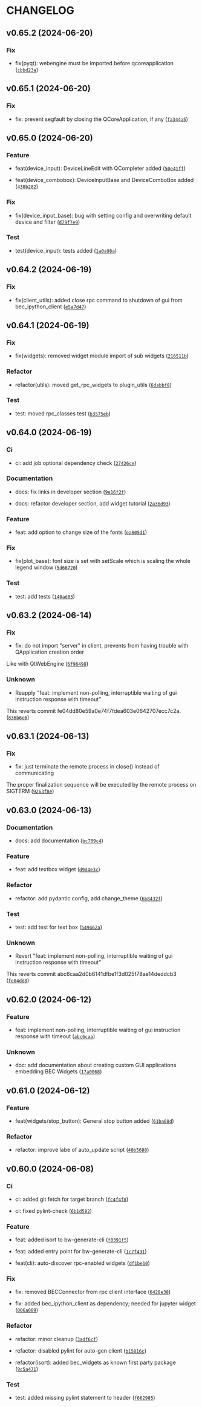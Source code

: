 # CHANGELOG

## v0.65.2 (2024-06-20)

### Fix

* fix(pyqt): webengine must be imported before qcoreapplication ([`cbbd23a`](https://gitlab.psi.ch/bec/bec_widgets/-/commit/cbbd23aa33095141e4c265719d176c4aa8c25996))

## v0.65.1 (2024-06-20)

### Fix

* fix: prevent segfault by closing the QCoreApplication, if any ([`fa344a5`](https://gitlab.psi.ch/bec/bec_widgets/-/commit/fa344a5799b07a2d8ace63cc7010b69bc4ed6f1d))

## v0.65.0 (2024-06-20)

### Feature

* feat(device_input): DeviceLineEdit with QCompleter added ([`50e41ff`](https://gitlab.psi.ch/bec/bec_widgets/-/commit/50e41ff26160ec26d77feb6d519e4dad902a9b9b))

* feat(device_combobox): DeviceInputBase and DeviceComboBox added ([`430b282`](https://gitlab.psi.ch/bec/bec_widgets/-/commit/430b282039806e3fbc6cf98e958861a065760620))

### Fix

* fix(device_input_base): bug with setting config and overwriting default device and filter ([`d79f7e9`](https://gitlab.psi.ch/bec/bec_widgets/-/commit/d79f7e9ccde03dc77819ca556c79736d30f7821a))

### Test

* test(device_input): tests added ([`1a0a98a`](https://gitlab.psi.ch/bec/bec_widgets/-/commit/1a0a98a45367db414bed813bbd346b3e1ae8d550))

## v0.64.2 (2024-06-19)

### Fix

* fix(client_utils): added close rpc command to shutdown of gui from bec_ipython_client ([`e5a7d47`](https://gitlab.psi.ch/bec/bec_widgets/-/commit/e5a7d47b21cbf066f740f1d11d7c9ea7c70f3080))

## v0.64.1 (2024-06-19)

### Fix

* fix(widgets): removed widget module import of sub widgets ([`216511b`](https://gitlab.psi.ch/bec/bec_widgets/-/commit/216511b951ff0e15b6d7c70133095f3ac45c23f4))

### Refactor

* refactor(utils): moved get_rpc_widgets to plugin_utils ([`6dabbf8`](https://gitlab.psi.ch/bec/bec_widgets/-/commit/6dabbf874fbbdde89c34a7885bf95aa9c895a28b))

### Test

* test: moved rpc_classes test ([`b3575eb`](https://gitlab.psi.ch/bec/bec_widgets/-/commit/b3575eb06852b456cde915dfda281a3e778e3aeb))

## v0.64.0 (2024-06-19)

### Ci

* ci: add job optional dependency check ([`27426ce`](https://gitlab.psi.ch/bec/bec_widgets/-/commit/27426ce7a52b4cbad7f3bef114d6efe6ad73bd7f))

### Documentation

* docs: fix links in developer section ([`9e16f2f`](https://gitlab.psi.ch/bec/bec_widgets/-/commit/9e16f2faf9c59a5d36ae878512c5a910cca31e69))

* docs: refactor developer section, add widget tutorial ([`2a36d93`](https://gitlab.psi.ch/bec/bec_widgets/-/commit/2a36d9364f242bf42e4cda4b50e6f46aa3833bbd))

### Feature

* feat: add option to change size of the fonts ([`ea805d1`](https://gitlab.psi.ch/bec/bec_widgets/-/commit/ea805d1362fc084d3b703b6f81b0180072f0825d))

### Fix

* fix(plot_base): font size is set with setScale which is scaling the whole legend window ([`5d66720`](https://gitlab.psi.ch/bec/bec_widgets/-/commit/5d6672069ea1cbceb62104f66c127e4e3c23e4a4))

### Test

* test: add tests ([`140ad83`](https://gitlab.psi.ch/bec/bec_widgets/-/commit/140ad83380808928edf7953e23c762ab72a0a1e9))

## v0.63.2 (2024-06-14)

### Fix

* fix: do not import &#34;server&#34; in client, prevents from having trouble with QApplication creation order

Like with QtWebEngine ([`6f96498`](https://gitlab.psi.ch/bec/bec_widgets/-/commit/6f96498de66358b89f3a2035627eed2e02dde5a1))

### Unknown

* Reapply &#34;feat: implement non-polling, interruptible waiting of gui instruction response with timeout&#34;

This reverts commit fe04dd80e59a0e74f7fdea603e0642707ecc7c2a. ([`836b6e6`](https://gitlab.psi.ch/bec/bec_widgets/-/commit/836b6e64f694916d6b6f909dedf11a4a6d2c86a4))

## v0.63.1 (2024-06-13)

### Fix

* fix: just terminate the remote process in close() instead of communicating

The proper finalization sequence will be executed by the remote process
on SIGTERM ([`9263f8e`](https://gitlab.psi.ch/bec/bec_widgets/-/commit/9263f8ef5c17ae7a007a1a564baf787b39061756))

## v0.63.0 (2024-06-13)

### Documentation

* docs: add documentation ([`bc709c4`](https://gitlab.psi.ch/bec/bec_widgets/-/commit/bc709c4184c985d4e721f9ea7d1b3dad5e9153a7))

### Feature

* feat: add textbox widget ([`d9d4e3c`](https://gitlab.psi.ch/bec/bec_widgets/-/commit/d9d4e3c9bf73ab2a5629c2867b50fc91e69489ec))

### Refactor

* refactor: add pydantic config, add change_theme ([`6b8432f`](https://gitlab.psi.ch/bec/bec_widgets/-/commit/6b8432f5b20a71175a3537b5f6832b76e3b67d73))

### Test

* test: add test for text box ([`b49462a`](https://gitlab.psi.ch/bec/bec_widgets/-/commit/b49462abeb186e56bac79d2ef0b0add1ef28a1a5))

### Unknown

* Revert &#34;feat: implement non-polling, interruptible waiting of gui instruction response with timeout&#34;

This reverts commit abc6caa2d0b6141dfbe1f3d025f78ae14deddcb3 ([`fe04dd8`](https://gitlab.psi.ch/bec/bec_widgets/-/commit/fe04dd80e59a0e74f7fdea603e0642707ecc7c2a))

## v0.62.0 (2024-06-12)

### Feature

* feat: implement non-polling, interruptible waiting of gui instruction response with timeout ([`abc6caa`](https://gitlab.psi.ch/bec/bec_widgets/-/commit/abc6caa2d0b6141dfbe1f3d025f78ae14deddcb3))

### Unknown

* doc: add documentation about creating custom GUI applications embedding BEC Widgets ([`17a0068`](https://gitlab.psi.ch/bec/bec_widgets/-/commit/17a00687579f5efab1990cd83862ec0e78198633))

## v0.61.0 (2024-06-12)

### Feature

* feat(widgets/stop_button): General stop button added ([`61ba08d`](https://gitlab.psi.ch/bec/bec_widgets/-/commit/61ba08d0b8df9f48f5c54c7c2b4e6d395206e7e6))

### Refactor

* refactor: improve labe of auto_update script ([`40b5688`](https://gitlab.psi.ch/bec/bec_widgets/-/commit/40b568815893cd41af3531bb2e647ca1e2e315f4))

## v0.60.0 (2024-06-08)

### Ci

* ci: added git fetch for target branch ([`fc4f4f8`](https://gitlab.psi.ch/bec/bec_widgets/-/commit/fc4f4f81ad1be99cf5112f2188a46c5bed2679ee))

* ci: fixed pylint-check ([`6b1d582`](https://gitlab.psi.ch/bec/bec_widgets/-/commit/6b1d5827d6599f06a3acd316060a8d25f0686d54))

### Feature

* feat: added isort to bw-generate-cli ([`f0391f5`](https://gitlab.psi.ch/bec/bec_widgets/-/commit/f0391f59c9eb0a51b693fccfe2e399e869d35dda))

* feat: added entry point for bw-generate-cli ([`1c7f491`](https://gitlab.psi.ch/bec/bec_widgets/-/commit/1c7f4912ce5998e666276969bf4af8656d619a91))

* feat(cli): auto-discover rpc-enabled widgets ([`df1be10`](https://gitlab.psi.ch/bec/bec_widgets/-/commit/df1be10057a5e85a3f35bef1c1b27366b6727276))

### Fix

* fix: removed BECConnector from rpc client interface ([`6428e38`](https://gitlab.psi.ch/bec/bec_widgets/-/commit/6428e38ab94c15a2c904e75cc6404bb6d0394e04))

* fix: added bec_ipython_client as dependency; needed for jupyter widget ([`006a089`](https://gitlab.psi.ch/bec/bec_widgets/-/commit/006a0894b85cba3b2773737ed6fe3e92c81cdee0))

### Refactor

* refactor: minor cleanup ([`3adf6cf`](https://gitlab.psi.ch/bec/bec_widgets/-/commit/3adf6cfd586355c8b8ce7fdc9722f868e22287c5))

* refactor: disabled pylint for auto-gen client ([`b15816c`](https://gitlab.psi.ch/bec/bec_widgets/-/commit/b15816ca9fd3e4ae87cca5fcfe029b4dfca570ca))

* refactor(isort): added bec_widgets as known first party package ([`9c5a471`](https://gitlab.psi.ch/bec/bec_widgets/-/commit/9c5a471234ed2928e4527b079436db2a807c5f6f))

### Test

* test: added missing pylint statement to header ([`f662985`](https://gitlab.psi.ch/bec/bec_widgets/-/commit/f6629852ebc2b4ee239fa560cc310a5ae2627cf7))
